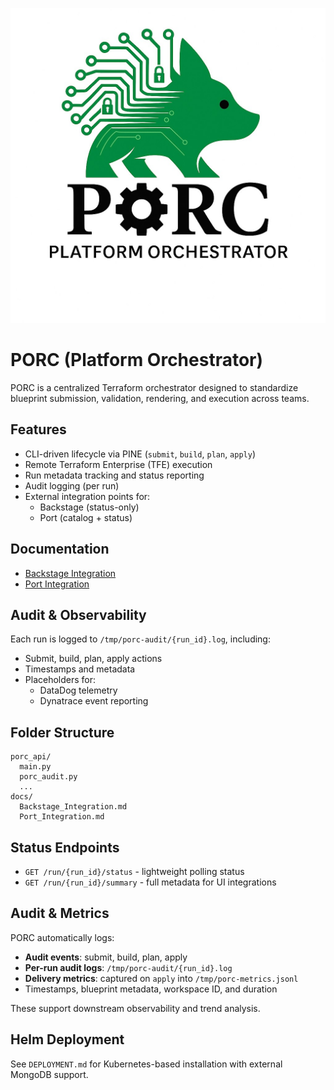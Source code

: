 ![PORC Logo](https://github.com/hyperfocus/porc/raw/main/logo.png)

# PORC (Platform Orchestrator)

PORC is a centralized Terraform orchestrator designed to standardize blueprint submission, validation, rendering, and execution across teams.

## Features

- CLI-driven lifecycle via PINE (`submit`, `build`, `plan`, `apply`)
- Remote Terraform Enterprise (TFE) execution
- Run metadata tracking and status reporting
- Audit logging (per run)
- External integration points for:
  - Backstage (status-only)
  - Port (catalog + status)

## Documentation

- [Backstage Integration](https://github.com/hyperfocus/porc/blob/main/docs/Backstage_Integration.md)
- [Port Integration](https://github.com/hyperfocus/porc/blob/main/docs/Port_Integration.md)

## Audit & Observability

Each run is logged to `/tmp/porc-audit/{run_id}.log`, including:
- Submit, build, plan, apply actions
- Timestamps and metadata
- Placeholders for:
  - DataDog telemetry
  - Dynatrace event reporting

## Folder Structure

```
porc_api/
  main.py
  porc_audit.py
  ...
docs/
  Backstage_Integration.md
  Port_Integration.md
```

## Status Endpoints

- `GET /run/{run_id}/status` - lightweight polling status
- `GET /run/{run_id}/summary` - full metadata for UI integrations

## Audit & Metrics

PORC automatically logs:

- **Audit events**: submit, build, plan, apply
- **Per-run audit logs**: `/tmp/porc-audit/{run_id}.log`
- **Delivery metrics**: captured on `apply` into `/tmp/porc-metrics.jsonl`
- Timestamps, blueprint metadata, workspace ID, and duration

These support downstream observability and trend analysis.

## Helm Deployment

See `DEPLOYMENT.md` for Kubernetes-based installation with external MongoDB support.
